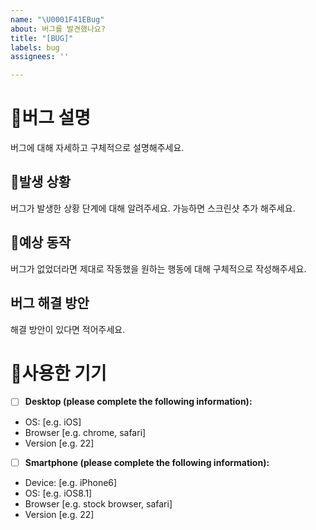 ```yaml
---
name: "\U0001F41EBug"
about: 버그를 발견했나요?
title: "[BUG]"
labels: bug
assignees: ''

---
```


# 🐞버그 설명
버그에 대해 자세하고 구체적으로 설명해주세요.

## 🐞발생 상황
버그가 발생한 상황 단계에 대해 알려주세요.
가능하면 스크린샷 추가 해주세요.

## 🐞예상 동작
버그가 없었더라면 제대로 작동했을 원하는 행동에 대해 구체적으로 작성해주세요.

## 버그 해결 방안
해결 방안이 있다면 적어주세요.

# 🐞사용한 기기
 - [ ] **Desktop (please complete the following information):**
 - OS: [e.g. iOS]
 - Browser [e.g. chrome, safari]
 - Version [e.g. 22]

 - [ ] **Smartphone (please complete the following information):**
 - Device: [e.g. iPhone6]
 - OS: [e.g. iOS8.1]
 - Browser [e.g. stock browser, safari]
 - Version [e.g. 22]
